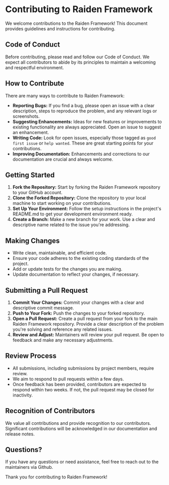# Contributing to Raiden Framework

We welcome contributions to the Raiden Framework! This document provides guidelines and instructions for contributing.

## Code of Conduct
Before contributing, please read and follow our Code of Conduct. We expect all contributors to abide by its principles to maintain a welcoming and respectful environment.

## How to Contribute
There are many ways to contribute to Raiden Framework:
- **Reporting Bugs:** If you find a bug, please open an issue with a clear description, steps to reproduce the problem, and any relevant logs or screenshots.
- **Suggesting Enhancements:** Ideas for new features or improvements to existing functionality are always appreciated. Open an issue to suggest an enhancement.
- **Writing Code:** Look for open issues, especially those tagged as `good first issue` or `help wanted`. These are great starting points for your contributions.
- **Improving Documentation:** Enhancements and corrections to our documentation are crucial and always welcome.

## Getting Started
1. **Fork the Repository:** Start by forking the Raiden Framework repository to your GitHub account.
2. **Clone the Forked Repository:** Clone the repository to your local machine to start working on your contributions.
3. **Set Up Your Environment:** Follow the setup instructions in the project's README.md to get your development environment ready.
4. **Create a Branch:** Make a new branch for your work. Use a clear and descriptive name related to the issue you're addressing.

## Making Changes
- Write clean, maintainable, and efficient code.
- Ensure your code adheres to the existing coding standards of the project.
- Add or update tests for the changes you are making.
- Update documentation to reflect your changes, if necessary.

## Submitting a Pull Request
1. **Commit Your Changes:** Commit your changes with a clear and descriptive commit message.
2. **Push to Your Fork:** Push the changes to your forked repository.
3. **Open a Pull Request:** Create a pull request from your fork to the main Raiden Framework repository. Provide a clear description of the problem you're solving and reference any related issues.
4. **Review and Adjust:** Maintainers will review your pull request. Be open to feedback and make any necessary adjustments.

## Review Process
- All submissions, including submissions by project members, require review.
- We aim to respond to pull requests within a few days.
- Once feedback has been provided, contributors are expected to respond within two weeks. If not, the pull request may be closed for inactivity.

## Recognition of Contributors
We value all contributions and provide recognition to our contributors. Significant contributions will be acknowledged in our documentation and release notes.

## Questions?
If you have any questions or need assistance, feel free to reach out to the maintainers via Github.

Thank you for contributing to Raiden Framework!
